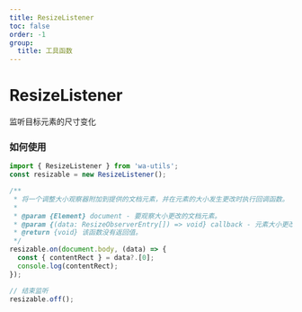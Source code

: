 ```yaml
---
title: ResizeListener
toc: false
order: -1
group:
  title: 工具函数
---
```


# ResizeListener

监听目标元素的尺寸变化

### 如何使用

```typescript
import { ResizeListener } from 'wa-utils';
const resizable = new ResizeListener();

/**
 * 将一个调整大小观察器附加到提供的文档元素，并在元素的大小发生更改时执行回调函数。
 *
 * @param {Element} document - 要观察大小更改的文档元素。
 * @param {(data: ResizeObserverEntry[]) => void} callback - 元素大小更改时要执行的回调函数。它接收一个 ResizeObserverEntry 对象数组作为参数。
 * @return {void} 该函数没有返回值。
 */
resizable.on(document.body, (data) => {
  const { contentRect } = data?.[0];
  console.log(contentRect);
});

// 结束监听
resizable.off();
```

<code src='./demo.tsx'></code>
